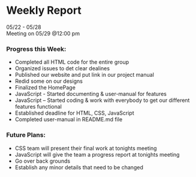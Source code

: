 # Weekly Report
05/22 - 05/28 <br>
Meeting on 05/29 @12:00 pm 

### Progress this Week:
* Completed all HTML code for the entire group
* Organized issues to det clear dealines
* Published our website and put link in our project manual
* Redid some on our designs
* Finalized the HomePage
* JavaScript - Started documenting & user-manual for features
* JavaScript – Started coding & work with everybody to get our different features functional
* Established deadline for HTML, CSS, JavaScript
* Completed user-manual in README.md file
  
### Future Plans:
* CSS team will present their final work at tonights meeting
* JavaScript will give the team a progress report at tonights meeting
* Go over back grounds
* Establish any minor details that need to be changed